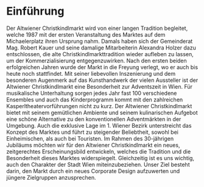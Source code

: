 # Einführung

Der Altwiener Christkindlmarkt wird von einer langen Tradition begleitet, 
welche 1987 mit der ersten Veranstaltung des Marktes auf dem Michaelerplatz ihren Ursprung nahm. Damals haben sich der Gemeinderat Mag. Robert Kauer und seine damalige Mitarbeiterin Alexandra Holzer dazu entschlossen, die alte Christkindlmarkttradition wieder aufleben zu lassen, um der Kommerzialisierung entgegenzuwirken. Nach den ersten beiden erfolgreichen Jahren wurde der Markt in die Freyung verlegt, wo er auch bis heute noch stattfindet.
Mit seiner liebevollen Inszenierung und dem besonderen Augenmerk auf das Kunsthandwerk der vielen Aussteller ist der Altwiener Christkindlmarkt eine Besonderheit zur Adventszeit in Wien. Für musikalische Unterhaltung sorgen jedes Jahr fast 100 verschiedene Ensembles und auch das Kinderprogramm kommt mit den zahlreichen Kasperltheatervorführungen nicht zu kurz. Der Altwiener Christkindlmarkt bietet mit seinem gemütlichen Ambiente und seinem kulinarischen Aufgebot eine schöne Alternative zu den konventionellen Adventmärkten in der Umgebung. Auch die exklusive Lage im 1. Wiener Bezirk unterstreicht das Konzept des Marktes und führt zu steigender Beliebtheit, sowohl bei Einheimischen, als auch bei Touristen.
Im Rahmen des 30-jährigen Jubiläums möchten wir für den Altwiener Christkindlmarkt ein neues, zeitgerechtes Erscheinungsbild entwickeln, welches die Tradition und die Besonderheit dieses Marktes widerspiegelt. Gleichzeitig ist es uns wichtig, auch den Charakter der Stadt Wien miteinzubeziehen. Unser Ziel besteht darin, den Markt durch ein neues Corporate Design aufzuwerten und jüngere Zielgruppen anzusprechen.
